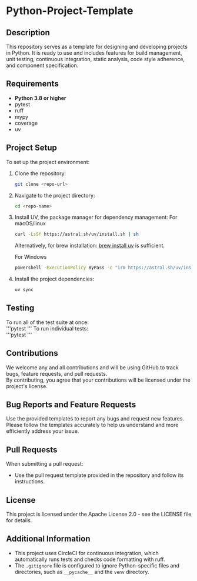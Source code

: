 # Python-Project-Template

## Description
This repository serves as a template for designing and developing projects in Python. It is ready to use and includes features for build management, unit testing, continuous integration, static analysis, code style adherence, and component specification.

## Requirements
- **Python 3.8 or higher**
- pytest
- ruff
- mypy
- coverage
- uv

## Project Setup
To set up the project environment:

1. Clone the repository:
   ```bash
   git clone <repo-url>
   ```
2. Navigate to the project directory:
   ```bash
   cd <repo-name>
   ```
3. Install UV, the package manager for dependency management:
   For macOS/linux
   ```bash
   curl -LsSf https://astral.sh/uv/install.sh | sh
   ```
   Alternatively, for brew installation: [brew install uv](https://formulae.brew.sh/formula/uv) is sufficient.

   For Windows
   ```bash
   powershell -ExecutionPolicy ByPass -c "irm https://astral.sh/uv/install.ps1 | iex"
   ```

4. Install the project dependencies:
   ```bash
   uv sync
   ```
## Testing
To run all of the test suite at once:  
'''pytest
'''
To run individual tests:  
'''pytest <path-to-specific-test-file>
'''  


## Contributions
We welcome any and all contributions and will be using GitHub to track bugs, feature requests, and pull requests.  
By contributing, you agree that your contributions will be licensed under the project's license.

## Bug Reports and Feature Requests
Use the provided templates to report any bugs and request new features. Please follow the templates accurately to help us understand and more efficiently address your issue.

## Pull Requests
When submitting a pull request:
- Use the pull request template provided in the repository and follow its instructions.

## License
This project is licensed under the Apache License 2.0 - see the LICENSE file for details.

## Additional Information
- This project uses CircleCI for continuous integration, which automatically runs tests and checks code formatting with ruff.
- The `.gitignore` file is configured to ignore Python-specific files and directories, such as `__pycache__` and the `venv` directory.

